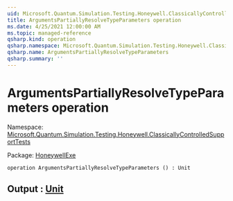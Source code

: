 ```yaml
---
uid: Microsoft.Quantum.Simulation.Testing.Honeywell.ClassicallyControlledSupportTests.ArgumentsPartiallyResolveTypeParameters
title: ArgumentsPartiallyResolveTypeParameters operation
ms.date: 4/25/2021 12:00:00 AM
ms.topic: managed-reference
qsharp.kind: operation
qsharp.namespace: Microsoft.Quantum.Simulation.Testing.Honeywell.ClassicallyControlledSupportTests
qsharp.name: ArgumentsPartiallyResolveTypeParameters
qsharp.summary: ''
---
```


# ArgumentsPartiallyResolveTypeParameters operation

Namespace: [Microsoft.Quantum.Simulation.Testing.Honeywell.ClassicallyControlledSupportTests](xref:Microsoft.Quantum.Simulation.Testing.Honeywell.ClassicallyControlledSupportTests)

Package: [HoneywellExe](https://nuget.org/packages/HoneywellExe)




```qsharp
operation ArgumentsPartiallyResolveTypeParameters () : Unit
```


## Output : [Unit](xref:microsoft.quantum.qsharp.valueliterals#unit-literal)

